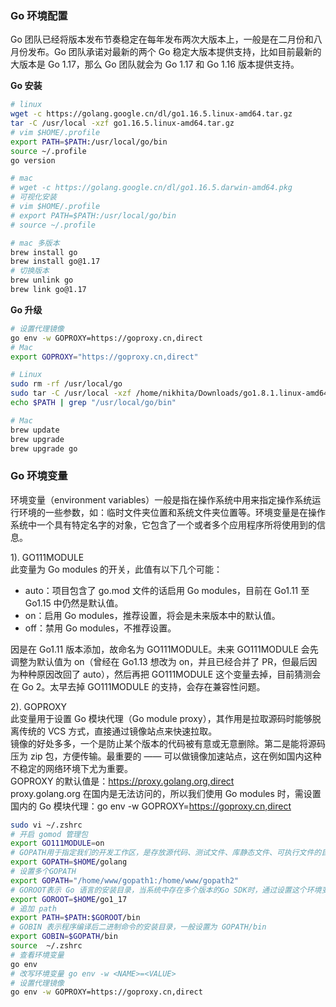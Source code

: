 
### Go 环境配置
Go 团队已经将版本发布节奏稳定在每年发布两次大版本上，一般是在二月份和八月份发布。Go 团队承诺对最新的两个 Go 稳定大版本提供支持，比如目前最新的大版本是 Go 1.17，那么 Go 团队就会为 Go 1.17 和 Go 1.16 版本提供支持。  


**Go 安装**  
```bash
# linux
wget -c https://golang.google.cn/dl/go1.16.5.linux-amd64.tar.gz
tar -C /usr/local -xzf go1.16.5.linux-amd64.tar.gz
# vim $HOME/.profile 
export PATH=$PATH:/usr/local/go/bin
source ~/.profile
go version

# mac
# wget -c https://golang.google.cn/dl/go1.16.5.darwin-amd64.pkg
# 可视化安装
# vim $HOME/.profile 
# export PATH=$PATH:/usr/local/go/bin
# source ~/.profile

# mac 多版本
brew install go
brew install go@1.17
# 切换版本
brew unlink go
brew link go@1.17
```

**Go 升级**
```bash
# 设置代理镜像
go env -w GOPROXY=https://goproxy.cn,direct
# Mac
export GOPROXY="https://goproxy.cn,direct"

# Linux
sudo rm -rf /usr/local/go
sudo tar -C /usr/local -xzf /home/nikhita/Downloads/go1.8.1.linux-amd64.tar.gz
echo $PATH | grep "/usr/local/go/bin"

# Mac
brew update
brew upgrade
brew upgrade go
```

### Go 环境变量
环境变量（environment variables）一般是指在操作系统中用来指定操作系统运行环境的一些参数，如：临时文件夹位置和系统文件夹位置等。环境变量是在操作系统中一个具有特定名字的对象，它包含了一个或者多个应用程序所将使用到的信息。  

1). GO111MODULE  
此变量为 Go modules 的开关，此值有以下几个可能：
- auto：项目包含了 go.mod 文件的话启用 Go modules，目前在 Go1.11 至 Go1.15 中仍然是默认值。
- on：启用 Go modules，推荐设置，将会是未来版本中的默认值。
- off：禁用 Go modules，不推荐设置。

因是在 Go1.11 版本添加，故命名为 GO111MODULE。未来 GO111MODULE 会先调整为默认值为 on（曾经在 Go1.13 想改为 on，并且已经合并了 PR，但最后因为种种原因改回了 auto），然后再把 GO111MODULE 这个变量去掉，目前猜测会在 Go 2。太早去掉 GO111MODULE 的支持，会存在兼容性问题。  

2). GOPROXY  
此变量用于设置 Go 模块代理（Go module proxy），其作用是拉取源码时能够脱离传统的 VCS 方式，直接通过镜像站点来快速拉取。  
镜像的好处多多，一个是防止某个版本的代码被有意或无意删除。第二是能将源码压为 zip 包，方便传输。最重要的 —— 可以做镜像加速站点，这在例如国内这种不稳定的网络环境下尤为重要。  
GOPROXY 的默认值是：https://proxy.golang.org,direct  
proxy.golang.org 在国内是无法访问的，所以我们使用 Go modules 时，需设置国内的 Go 模块代理：go env -w GOPROXY=https://goproxy.cn,direct  

```bash
sudo vi ~/.zshrc
# 开启 gomod 管理包
export GO111MODULE=on
# GOPATH用于指定我们的开发工作区，是存放源代码、测试文件、库静态文件、可执行文件的目录
export GOPATH=$HOME/golang
# 设置多个GOPATH
export GOPATH="/home/www/gopath1:/home/www/gopath2"
# GOROOT表示 Go 语言的安装目录，当系统中存在多个版本的Go SDK时，通过设置这个环境变量，可方便我们在不同的Go SDK版本之间切换
export GOROOT=$HOME/go1_17
# 追加 path
export PATH=$PATH:$GOROOT/bin
# GOBIN 表示程序编译后二进制命令的安装目录，一般设置为 GOPATH/bin
export GOBIN=$GOPATH/bin
source  ~/.zshrc
# 查看环境变量
go env
# 改写环境变量 go env -w <NAME>=<VALUE>
# 设置代理镜像
go env -w GOPROXY=https://goproxy.cn,direct
```

